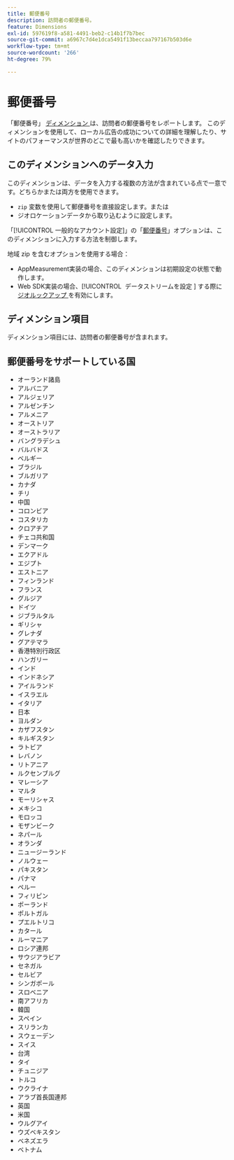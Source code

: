 ```yaml
---
title: 郵便番号
description: 訪問者の郵便番号。
feature: Dimensions
exl-id: 597619f8-a581-4491-beb2-c14b1f7b7bec
source-git-commit: a6967c7d4e1dca5491f13beccaa797167b503d6e
workflow-type: tm+mt
source-wordcount: '266'
ht-degree: 79%

---
```


# 郵便番号

「郵便番号」 [ ディメンション ](overview.md) は、訪問者の郵便番号をレポートします。 このディメンションを使用して、ローカル広告の成功についての詳細を理解したり、サイトのパフォーマンスが世界のどこで最も高いかを確認したりできます。

## このディメンションへのデータ入力

このディメンションは、データを入力する複数の方法が含まれている点で一意です。どちらかまたは両方を使用できます。

* `zip` 変数を使用して郵便番号を直接設定します。または
* ジオロケーションデータから取り込むように設定します。

「[!UICONTROL 一般的なアカウント設定]」の「[郵便番号](/help/admin/tools/manage-rs/edit-settings/general/general-acct-settings-admin.md)」オプションは、このディメンションに入力する方法を制御します。

地域 zip を含むオプションを使用する場合：

* AppMeasurement実装の場合、このディメンションは初期設定の状態で動作します。
* Web SDK実装の場合、[!UICONTROL &#x200B; データストリームを設定 &#x200B;] する際に [ ジオルックアップ ](https://experienceleague.adobe.com/docs/experience-platform/datastreams/configure.html?lang=ja) を有効にします。

## ディメンション項目

ディメンション項目には、訪問者の郵便番号が含まれます。

## 郵便番号をサポートしている国

* オーランド諸島
* アルバニア
* アルジェリア
* アルゼンチン
* アルメニア
* オーストリア
* オーストラリア
* バングラデシュ
* バルバドス
* ベルギー
* ブラジル
* ブルガリア
* カナダ
* チリ
* 中国
* コロンビア
* コスタリカ
* クロアチア
* チェコ共和国
* デンマーク
* エクアドル
* エジプト
* エストニア
* フィンランド
* フランス
* グルジア
* ドイツ
* ジブラルタル
* ギリシャ
* グレナダ
* グアテマラ
* 香港特別行政区
* ハンガリー
* インド
* インドネシア
* アイルランド
* イスラエル
* イタリア
* 日本
* ヨルダン
* カザフスタン
* キルギスタン
* ラトビア
* レバノン
* リトアニア
* ルクセンブルグ
* マレーシア
* マルタ
* モーリシャス
* メキシコ
* モロッコ
* モザンビーク
* ネパール
* オランダ
* ニュージーランド
* ノルウェー
* パキスタン
* パナマ
* ペルー
* フィリピン
* ポーランド
* ポルトガル
* プエルトリコ
* カタール
* ルーマニア
* ロシア連邦
* サウジアラビア
* セネガル
* セルビア
* シンガポール
* スロベニア
* 南アフリカ
* 韓国
* スペイン
* スリランカ
* スウェーデン
* スイス
* 台湾
* タイ
* チュニジア
* トルコ
* ウクライナ
* アラブ首長国連邦
* 英国
* 米国
* ウルグアイ
* ウズベキスタン
* ベネズエラ
* ベトナム
